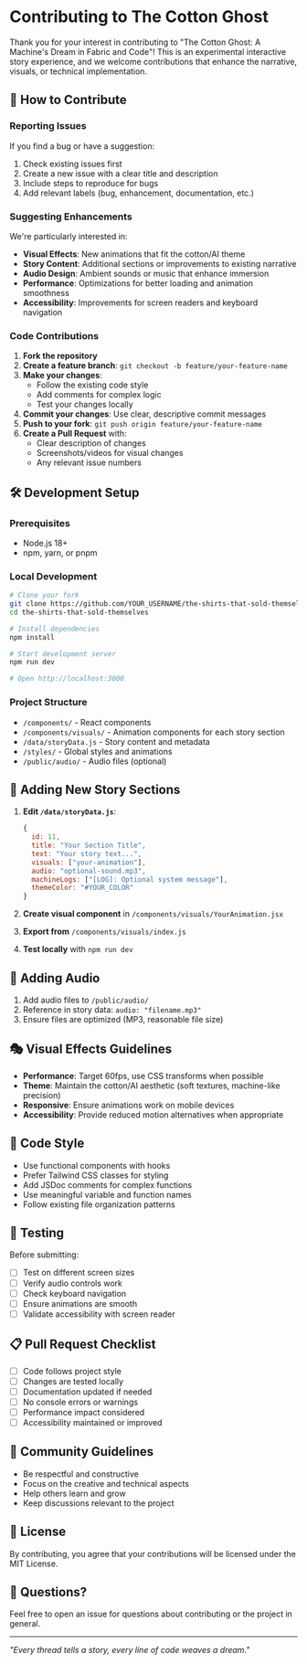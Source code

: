 # Contributing to The Cotton Ghost

Thank you for your interest in contributing to "The Cotton Ghost: A Machine's Dream in Fabric and Code"! This is an experimental interactive story experience, and we welcome contributions that enhance the narrative, visuals, or technical implementation.

## 🎯 How to Contribute

### Reporting Issues

If you find a bug or have a suggestion:
1. Check existing issues first
2. Create a new issue with a clear title and description
3. Include steps to reproduce for bugs
4. Add relevant labels (bug, enhancement, documentation, etc.)

### Suggesting Enhancements

We're particularly interested in:
- **Visual Effects**: New animations that fit the cotton/AI theme
- **Story Content**: Additional sections or improvements to existing narrative
- **Audio Design**: Ambient sounds or music that enhance immersion
- **Performance**: Optimizations for better loading and animation smoothness
- **Accessibility**: Improvements for screen readers and keyboard navigation

### Code Contributions

1. **Fork the repository**
2. **Create a feature branch**: `git checkout -b feature/your-feature-name`
3. **Make your changes**:
   - Follow the existing code style
   - Add comments for complex logic
   - Test your changes locally
4. **Commit your changes**: Use clear, descriptive commit messages
5. **Push to your fork**: `git push origin feature/your-feature-name`
6. **Create a Pull Request** with:
   - Clear description of changes
   - Screenshots/videos for visual changes
   - Any relevant issue numbers

## 🛠️ Development Setup

### Prerequisites
- Node.js 18+
- npm, yarn, or pnpm

### Local Development
```bash
# Clone your fork
git clone https://github.com/YOUR_USERNAME/the-shirts-that-sold-themselves.git
cd the-shirts-that-sold-themselves

# Install dependencies
npm install

# Start development server
npm run dev

# Open http://localhost:3000
```

### Project Structure
- `/components/` - React components
- `/components/visuals/` - Animation components for each story section
- `/data/storyData.js` - Story content and metadata
- `/styles/` - Global styles and animations
- `/public/audio/` - Audio files (optional)

## 🎨 Adding New Story Sections

1. **Edit `/data/storyData.js`**:
   ```javascript
   {
     id: 11,
     title: "Your Section Title",
     text: "Your story text...",
     visuals: ["your-animation"],
     audio: "optional-sound.mp3",
     machineLogs: ["[LOG]: Optional system message"],
     themeColor: "#YOUR_COLOR"
   }
   ```

2. **Create visual component** in `/components/visuals/YourAnimation.jsx`
3. **Export from** `/components/visuals/index.js`
4. **Test locally** with `npm run dev`

## 🎵 Adding Audio

1. Add audio files to `/public/audio/`
2. Reference in story data: `audio: "filename.mp3"`
3. Ensure files are optimized (MP3, reasonable file size)

## 🎭 Visual Effects Guidelines

- **Performance**: Target 60fps, use CSS transforms when possible
- **Theme**: Maintain the cotton/AI aesthetic (soft textures, machine-like precision)
- **Responsive**: Ensure animations work on mobile devices
- **Accessibility**: Provide reduced motion alternatives when appropriate

## 📝 Code Style

- Use functional components with hooks
- Prefer Tailwind CSS classes for styling
- Add JSDoc comments for complex functions
- Use meaningful variable and function names
- Follow existing file organization patterns

## 🧪 Testing

Before submitting:
- [ ] Test on different screen sizes
- [ ] Verify audio controls work
- [ ] Check keyboard navigation
- [ ] Ensure animations are smooth
- [ ] Validate accessibility with screen reader

## 📋 Pull Request Checklist

- [ ] Code follows project style
- [ ] Changes are tested locally
- [ ] Documentation updated if needed
- [ ] No console errors or warnings
- [ ] Performance impact considered
- [ ] Accessibility maintained or improved

## 🤝 Community Guidelines

- Be respectful and constructive
- Focus on the creative and technical aspects
- Help others learn and grow
- Keep discussions relevant to the project

## 📄 License

By contributing, you agree that your contributions will be licensed under the MIT License.

## 💬 Questions?

Feel free to open an issue for questions about contributing or the project in general.

---

*"Every thread tells a story, every line of code weaves a dream."*
